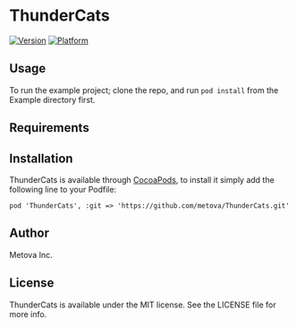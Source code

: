 # ThunderCats

[![Version](http://cocoapod-badges.herokuapp.com/v/thundercats/badge.png)](http://cocoadocs.org/docsets/thundercats)
[![Platform](http://cocoapod-badges.herokuapp.com/p/thundercats/badge.png)](http://cocoadocs.org/docsets/thundercats)

## Usage

To run the example project; clone the repo, and run `pod install` from the Example directory first.

## Requirements

## Installation

ThunderCats is available through [CocoaPods](http://cocoapods.org), to install
it simply add the following line to your Podfile:

    pod 'ThunderCats', :git => 'https://github.com/metova/ThunderCats.git'

## Author

Metova Inc.

## License

ThunderCats is available under the MIT license. See the LICENSE file for more info.

